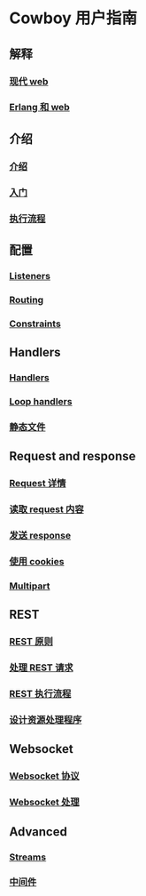 # Cowboy 用户指南

## 解释
### [现代 web](./chapter1/The_modern_Web.md)
### [Erlang 和 web](./chapter1/Erlang_and_the_Web.md)

## 介绍
### [介绍](./chapter2/Introduction.md)
### [入门](./chapter2/Getting_started.md)
### [执行流程](./chapter2/Flow_diagram.md)

## 配置
### [Listeners](./chapter3/Listeners.md)
### [Routing](./chapter3/Routing.md)
### [Constraints](./chapter3/Constraints.md)

## Handlers
### [Handlers](./chapter4/Handlers.md)
### [Loop handlers](./chapter4/Loop_handlers.md)
### [静态文件](./chapter4/Static_files.md)

## Request and response
### [Request 详情](./chapter5/Request_details.md)
### [读取 request 内容](./chapter5/Reading_the_request_body.md)
### [发送 response](./chapter5/Sending_a_response.md)
### [使用 cookies](./chapter5/Using_cookies.md)
### [Multipart](./chapter5/Multipart.md)

## REST
### [REST 原则](./chapter6/REST_principles.md)
### [处理 REST 请求](./chapter6/Handling_REST_requests.md)
### [REST 执行流程](./chapter6/REST_flowcharts.md)
### [设计资源处理程序](./chapter6/Designing-a-resource-handler.md)

## Websocket
### [Websocket 协议](./chapter7/The-Websocket-protocol.md)
### [Websocket 处理](./chapter7/Websocket-handlers.md)

## Advanced
### [Streams](./chapter8/Streams.md)
### [中间件](./chapter8/Middlewares.md)

